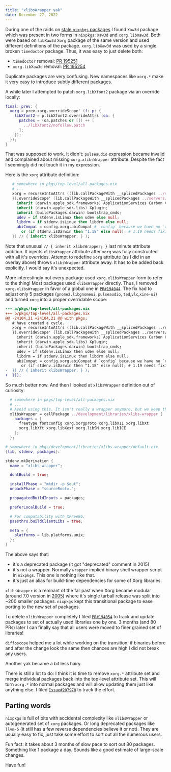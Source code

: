 ```yaml
---
title: "xlibsWrapper yak"
date: December 27, 2022
---
```


During one of the raids on [stale `nixpkgs` packages](/posts/272-peeking-at-stale-nixpkgs-packages.html)
I found `Xaw3d` package which was present in two forms in `nixpkgs`:
`Xaw3d` and `xorg.libXaw3d`. Both were based on `libXaw3d` `Xorg`
package of the same version and used different definitions of the
package.
`xorg.libXaw3d` was used by a single broken `timedoctor` package.
Thus, it was easy to just delete both:

- `timedoctor` removal: [PR 195251](https://github.com/NixOS/nixpkgs/pull/195251)
- `xorg.libXaw3d` removal: [PR 195254](https://github.com/NixOS/nixpkgs/pull/195254)

Duplicate packages are very confusing. New namespaces like `xorg.*` make
it very easy to introduce subtly different packages.

A while later I attempted to patch `xorg.libXfont2` package via an
override locally:

```nix
final: prev: {
  xorg = prev.xorg.overrideScope' (f: p: {
    libXfont2 = p.libXfont2.overrideAttrs (oa: {
      patches = (oa.patches or []) ++ [
        ../libXfont2/nofollow.patch
      ];
    });
  });
}
```

That was supposed to work. It didn't: `pulseaudio` expression became
invalid and complained about missing `xorg.xlibsWrapper` attribute.
Despite the fact I seemingly did not touch it in my expression.

Here is the `xorg` attribute definition:

```nix
   # somewhere in pkgs/top-level/all-packages.nix
   # ...
   xorg = recurseIntoAttrs ((lib.callPackageWith __splicedPackages ../servers/x11/xorg {
   }).overrideScope' (lib.callPackageWith __splicedPackages ../servers/x11/xorg/overrides.nix {
     inherit (darwin.apple_sdk.frameworks) ApplicationServices Carbon Cocoa;
     inherit (darwin.apple_sdk.libs) Xplugin;
     inherit (buildPackages.darwin) bootstrap_cmds;
     udev = if stdenv.isLinux then udev else null;
     libdrm = if stdenv.isLinux then libdrm else null;
     abiCompat = config.xorg.abiCompat # `config` because we have no `xorg.override`
       or (if stdenv.isDarwin then "1.18" else null); # 1.19 needs fixing on Darwin
   }) // { inherit xlibsWrapper; } );
```

Note that unusual `// { inherit xlibsWrapper; }` last minute attribute
addition. It injects `xlibsWrapper` attribute after `xorg` was fully
constructed with all it's overrides. Attempt to redefine `xorg`
attribute (as I did in an overlay above) throws `xlibsWrapper` attribute
away. It has to be added back explicitly. I would say it's unexpected.

More interestingly not every package used `xorg.xlibsWrapper` form to
refer to the thing! Most packages used `xlibsWrapper` directly. Thus,
I removed `xorg.xlibsWrapper` in favor of a global one in
[`PR#194044`](https://github.com/NixOS/nixpkgs/pull/194044).
The fix had to adjust only 5 packages (`gnome2.libgnomeui`, `pulseaudio`,
`ted`,`vlc`,`xine-ui`) and turned `xorg` into a proper overridable
scope:

```diff
--- a/pkgs/top-level/all-packages.nix
+++ b/pkgs/top-level/all-packages.nix
@@ -24104,21 +24104,21 @@ with pkgs;
   # have created a cycle.
   xorg = recurseIntoAttrs ((lib.callPackageWith __splicedPackages ../servers/x11/xorg {
   }).overrideScope' (lib.callPackageWith __splicedPackages ../servers/x11/xorg/overrides.nix {
     inherit (darwin.apple_sdk.frameworks) ApplicationServices Carbon Cocoa;
     inherit (darwin.apple_sdk.libs) Xplugin;
     inherit (buildPackages.darwin) bootstrap_cmds;
     udev = if stdenv.isLinux then udev else null;
     libdrm = if stdenv.isLinux then libdrm else null;
     abiCompat = config.xorg.abiCompat # `config` because we have no `xorg.override`
       or (if stdenv.isDarwin then "1.18" else null); # 1.19 needs fixing on Darwin
-  }) // { inherit xlibsWrapper; } );
+  }));
```

So much better now.
And then I looked at `xlibsWrapper` definition out of curiosity:

```nix
  # somewhere in pkgs/top-level/all-packages.nix
  # ...
  # Avoid using this. It isn't really a wrapper anymore, but we keep the name.
  xlibsWrapper = callPackage ../development/libraries/xlibs-wrapper {
    packages = [
      freetype fontconfig xorg.xorgproto xorg.libX11 xorg.libXt
      xorg.libXft xorg.libXext xorg.libSM xorg.libICE
    ];
  };
```

```nix
# somewhere in pkgs/development/libraries/xlibs-wrapper/default.nix
{lib, stdenv, packages}:

stdenv.mkDerivation {
  name = "xlibs-wrapper";

  dontBuild = true;

  installPhase = "mkdir -p $out";
  unpackPhase = "sourceRoot=.";

  propagatedBuildInputs = packages;

  preferLocalBuild = true;

  # For compatability with XFree86.
  passthru.buildClientLibs = true;

  meta = {
    platforms = lib.platforms.unix;
  };
}
```

The above says that:

- it's a deprecated package (it got "deprecated" comment in 2015)
- it's not a wrapper. Normally `wrapper` implied binary shell wrapper
  script in `nixpkgs`. This one is nothing like that.
- it's just an alias for build-time dependencies for some of Xorg libraries.

`xlibsWrapper` is a remnant of the far past when Xorg became modular
(around 7.0 version in [2005](https://github.com/NixOS/nixpkgs/commit/ea95a0509ecde0208d26cea272bd8fc5136dd4be))
where it's single tarball release was split into ~200 smaller packages.
`nixpkgs` kept this transitional package to ease porting to the new set
of packages.

To delete `xlibsWrapper` completely I filed
[`PR#194054`](https://github.com/NixOS/nixpkgs/issues/194054) to track and
update packages to set of actually used libraries one by one. 3 months
(and 80 PRs) later I can finally say that all users were moved to finer
grained set of libraries!

`diffoscope` helped me a lot while working on the transition: if binaries
before and after the change look the same then chances are high I did
not break any users.

Another yak became a bit less hairy.

There is still a lot to do: I think it is time to remove `xorg.*`
attribute set and merge individual packages back into the top-level
attribute set. This will turn `xorg.*` into normal packages and will
allow updating them just like anything else. I filed
[`Issue#207978`](https://github.com/NixOS/nixpkgs/issues/207978) to track
the effort.

## Parting words

`nixpkgs` is full of bits with accidental complexity like `xlibsWrapper`
or autogenerated set of `xorg` packages. Or long deprecated packages
like `llvm-5` (it still has a few reverse dependencies believe it or
not). They are usually easy to fix, just take some effort to sort out
all the numerous users.

Fun fact: it takes about 3 months of slow pace to sort out 80 packages.
Something like 1 package a day. Sounds like a good estimate of large-scale
changes.

Have fun!
